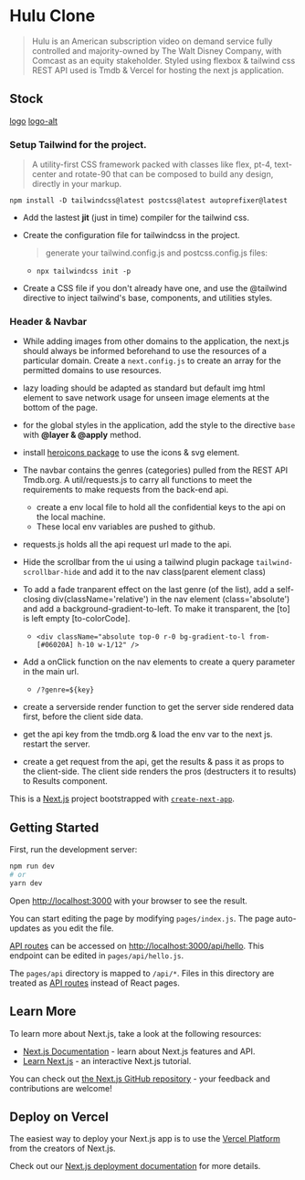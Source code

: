 # Hulu Clone

> Hulu is an American subscription video on demand service fully controlled and majority-owned by The Walt Disney Company, with Comcast as an equity stakeholder.
> Styled using flexbox & tailwind css
> REST API used is Tmdb & Vercel for hosting the next js application.

## Stock

[logo](https://press.hulu.com/wp-content/uploads/2020/02/hulu-white.png?fit=1280%2C680)
[logo-alt](https://links.papareact.com/ua6)

### Setup Tailwind for the project.

> A utility-first CSS framework packed with classes like flex, pt-4, text-center and rotate-90 that can be composed to build any design, directly in your markup.

`npm install -D tailwindcss@latest postcss@latest autoprefixer@latest`

- Add the lastest **jit** (just in time) compiler for the tailwind css.

- Create the configuration file for tailwindcss in the project.

  > generate your tailwind.config.js and postcss.config.js files:

  - `npx tailwindcss init -p`

- Create a CSS file if you don't already have one, and use the @tailwind directive to inject tailwind's base, components, and utilities styles.

### Header & Navbar

- While adding images from other domains to the application, the next.js should always be informed beforehand to use the resources of a particular domain. Create a `next.config.js` to create an array for the permitted domains to use resources.

- lazy loading should be adapted as standard but default img html element to save network usage for unseen image elements at the bottom of the page.

- for the global styles in the application, add the style to the directive `base` with **@layer & @apply** method.
- install [heroicons package](https://github.com/tailwindlabs/heroicons) to use the icons & svg element.

- The navbar contains the genres (categories) pulled from the REST API Tmdb.org. A util/requests.js to carry all functions to meet the requirements to make requests from the back-end api.
  - create a env local file to hold all the confidential keys to the api on the local machine.
  - These local env variables are pushed to github.
- requests.js holds all the api request url made to the api.

- Hide the scrollbar from the ui using a tailwind plugin package `tailwind-scrollbar-hide` and add it to the nav class(parent element class)
- To add a fade tranparent effect on the last genre (of the list), add a self-closing div(className='relative') in the nav element (class='absolute') and add a background-gradient-to-left. To make it transparent, the [to] is left empty [to-colorCode].

  - `<div className="absolute top-0 r-0 bg-gradient-to-l from-[#06020A] h-10 w-1/12" />`

- Add a onClick function on the nav elements to create a query parameter in the main url.

  - `/?genre=${key}`

- create a serverside render function to get the server side rendered data first, before the client side data.
- get the api key from the tmdb.org & load the env var to the next js. restart the server.

- create a get request from the api, get the results & pass it as props to the client-side. The client side renders the pros (destructers it to results) to Results component.

This is a [Next.js](https://nextjs.org/) project bootstrapped with [`create-next-app`](https://github.com/vercel/next.js/tree/canary/packages/create-next-app).

## Getting Started

First, run the development server:

```bash
npm run dev
# or
yarn dev
```

Open [http://localhost:3000](http://localhost:3000) with your browser to see the result.

You can start editing the page by modifying `pages/index.js`. The page auto-updates as you edit the file.

[API routes](https://nextjs.org/docs/api-routes/introduction) can be accessed on [http://localhost:3000/api/hello](http://localhost:3000/api/hello). This endpoint can be edited in `pages/api/hello.js`.

The `pages/api` directory is mapped to `/api/*`. Files in this directory are treated as [API routes](https://nextjs.org/docs/api-routes/introduction) instead of React pages.

## Learn More

To learn more about Next.js, take a look at the following resources:

- [Next.js Documentation](https://nextjs.org/docs) - learn about Next.js features and API.
- [Learn Next.js](https://nextjs.org/learn) - an interactive Next.js tutorial.

You can check out [the Next.js GitHub repository](https://github.com/vercel/next.js/) - your feedback and contributions are welcome!

## Deploy on Vercel

The easiest way to deploy your Next.js app is to use the [Vercel Platform](https://vercel.com/new?utm_medium=default-template&filter=next.js&utm_source=create-next-app&utm_campaign=create-next-app-readme) from the creators of Next.js.

Check out our [Next.js deployment documentation](https://nextjs.org/docs/deployment) for more details.
